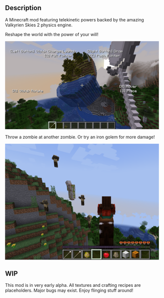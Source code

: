 ## Description

A Minecraft mod featuring telekinetic powers backed by the amazing Valkyrien Skies 2 physics engine.

Reshape the world with the power of your will!

![floating-terrain.png](screenshots/floating-terrain.png)

Throw a zombie at another zombie. Or try an iron golem for more damage!

![flying-zombies.png](screenshots/flying-zombies.png)

## WIP

This mod is in very early alpha. All textures and crafting recipes are placeholders. Major bugs may exist.
Enjoy flinging stuff around!
